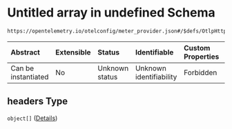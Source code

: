 # Untitled array in undefined Schema

```txt
https://opentelemetry.io/otelconfig/meter_provider.json#/$defs/OtlpHttpMetricExporter/properties/headers
```



| Abstract            | Extensible | Status         | Identifiable            | Custom Properties | Additional Properties | Access Restrictions | Defined In                                                                     |
| :------------------ | :--------- | :------------- | :---------------------- | :---------------- | :-------------------- | :------------------ | :----------------------------------------------------------------------------- |
| Can be instantiated | No         | Unknown status | Unknown identifiability | Forbidden         | Allowed               | none                | [meter\_provider.json\*](../schema/meter_provider.json "open original schema") |

## headers Type

`object[]` ([Details](common-defs-namestringvaluepair.md))
